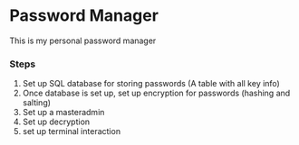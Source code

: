 # Password Manager
This is my personal password manager

### Steps
1. Set up SQL database for storing passwords (A table with all key info)
2. Once database is set up, set up encryption for passwords (hashing and salting)
3. Set up a masteradmin
4. Set up decryption
5. set up terminal interaction
